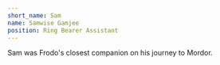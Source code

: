 ```yaml
---
short_name: Sam
name: Samwise Gamjee
position: Ring Bearer Assistant
---
```

Sam was Frodo's closest companion on his journey to Mordor.